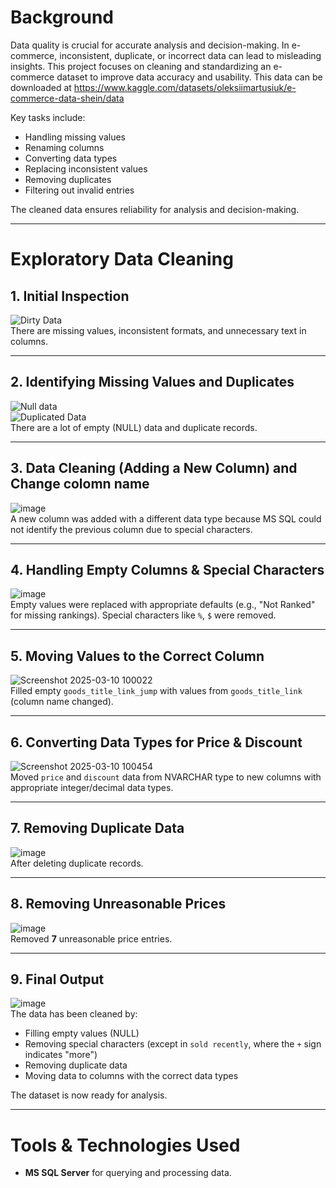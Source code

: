 # **Background**
Data quality is crucial for accurate analysis and decision-making. In e-commerce, inconsistent, duplicate, or incorrect data can lead to misleading insights. This project focuses on cleaning and standardizing an e-commerce dataset to improve data accuracy and usability. This data can be downloaded at https://www.kaggle.com/datasets/oleksiimartusiuk/e-commerce-data-shein/data

Key tasks include:
- Handling missing values
- Renaming columns
- Converting data types
- Replacing inconsistent values
- Removing duplicates
- Filtering out invalid entries  

The cleaned data ensures reliability for analysis and decision-making.

---

# **Exploratory Data Cleaning**

## **1. Initial Inspection**
![Dirty Data](https://github.com/user-attachments/assets/6ab12459-8757-474a-9618-e4e366a766ea)  
There are missing values, inconsistent formats, and unnecessary text in columns.

---

## **2. Identifying Missing Values and Duplicates**
![Null data](https://github.com/user-attachments/assets/e0883f8e-db21-46d9-9f5e-46530ee55af6)  
![Duplicated Data](https://github.com/user-attachments/assets/cd012374-6ed0-4771-83bb-8114f53556fe)  
There are a lot of empty (NULL) data and duplicate records.

---

## **3. Data Cleaning (Adding a New Column) and Change colomn name**
![image](https://github.com/user-attachments/assets/bc28e0fc-92b4-44b5-9194-8e24f8d32766)  
A new column was added with a different data type because MS SQL could not identify the previous column due to special characters.

---

## **4. Handling Empty Columns & Special Characters**
![image](https://github.com/user-attachments/assets/27a185bc-aabf-439a-b940-ca4f161e4791)  
Empty values were replaced with appropriate defaults (e.g., "Not Ranked" for missing rankings). Special characters like `%`, `$` were removed.

---

## **5. Moving Values to the Correct Column**
![Screenshot 2025-03-10 100022](https://github.com/user-attachments/assets/bb76f34d-7c54-4d50-8d51-b65ef748c263)  
Filled empty `goods_title_link_jump` with values from `goods_title_link` (column name changed).

---

## **6. Converting Data Types for Price & Discount**
![Screenshot 2025-03-10 100454](https://github.com/user-attachments/assets/9e5efecf-22a2-4a03-a299-ff0dbe2d861c)  
Moved `price` and `discount` data from NVARCHAR type to new columns with appropriate integer/decimal data types.

---

## **7. Removing Duplicate Data**
![image](https://github.com/user-attachments/assets/5914a487-dfef-4800-b597-3052c708698e)  
After deleting duplicate records.

---

## **8. Removing Unreasonable Prices**
![image](https://github.com/user-attachments/assets/75521807-76ec-4d0f-9543-0234326e845a)  
Removed **7** unreasonable price entries.

---

## **9. Final Output**
![image](https://github.com/user-attachments/assets/47bd2061-ba82-4e89-b2c0-7634d2b17f98)  
The data has been cleaned by:
- Filling empty values (NULL)
- Removing special characters (except in `sold recently`, where the `+` sign indicates "more")
- Removing duplicate data
- Moving data to columns with the correct data types  

The dataset is now ready for analysis.

---

# **Tools & Technologies Used**
- **MS SQL Server** for querying and processing data.
